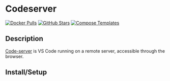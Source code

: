 # Codeserver

[![Docker Pulls](https://img.shields.io/docker/pulls/linuxserver/code-server?style=flat-square&color=607D8B&label=docker%20pulls&logo=docker)](https://hub.docker.com/r/linuxserver/code-server)
[![GitHub Stars](https://img.shields.io/github/stars/linuxserver/docker-code-server?style=flat-square&color=607D8B&label=github%20stars&logo=github)](https://github.com/linuxserver/docker-code-server)
[![Compose Templates](https://img.shields.io/static/v1?style=flat-square&color=607D8B&label=compose&message=templates)](https://github.com/GhostWriters/DockSTARTer/tree/master/compose/.apps/codeserver)

## Description

[Code-server](https://coder.com/) is VS Code running on a remote server, accessible through the browser.

## Install/Setup
